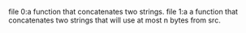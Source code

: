 file 0:a function that concatenates two strings.
file 1:a  a function that concatenates two strings that will use at most n bytes from src.